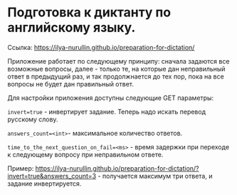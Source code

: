# Подготовка к диктанту по английскому языку.

Ссылка: https://ilya-nurullin.github.io/preparation-for-dictation/

Приложение работает по следующему принципу: сначала задаются все возможные вопросы, далее - только те, на которые дан неправильный ответ в предыдущий раз, и так продолжнается до тех пор, пока на все вопросы не будет дан правильный ответ.

Для настройки приложения доступны следующие GET параметры:

`invert=true` - инвертирует задание. Теперь надо искать перевод русскому слову.

`answers_count=<int>`- максимальное количество ответов.

`time_to_the_next_question_on_fail=<ms>` - время задержки при переходе к следующему вопросу при неправильном ответе.

Пример: https://ilya-nurullin.github.io/preparation-for-dictation/?invert=true&answers_count=3 - получается максимум три ответа, и задание инвертируется.